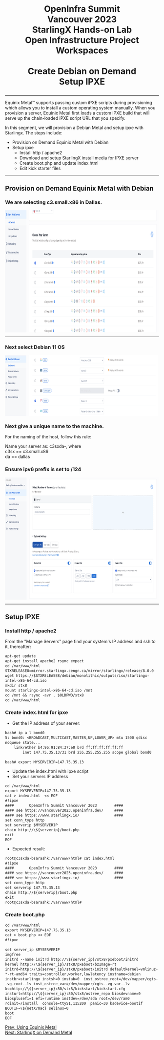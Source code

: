 # <p style="text-align: center;">OpenInfra Summit<br/>Vancouver  2023<br/>StarlingX Hands-on Lab<br/>Open Infrastructure Project Workspaces<br/><br/>Create Debian on Demand<br/>Setup IPXE</p>

---

Equinix Metal™ supports passing custom iPXE scripts during provisioning  which allows you to install a custom operating system manually. When you provision a server, Equinix Metal first loads a custom iPXE build that will serve up the chain-loaded iPXE script URL that you specify.

In this segment, we will provision a Debian Metal and setup ipxe with Starlingx. The steps include:

- Provision on Demand Equinix Metal with Debian
- Setup ipxe
	- Install http / apache2
	- Download and setup StarlingX install media for IPXE server
	- Create boot.php and update index.html
	- Edit kick starter files

---

## Provision on Demand Equinix Metal with Debian


### We are selecting c3.small.x86 in Dallas.

<img align="center" width="800" height="400" src="pngs/DebianOnDemand01.png">

---

### Next select Debian 11 OS

<img align="center" width="800" height="200" src="pngs/DebianOnDemand02.png">


### Next give a unique name to the machine.

For the naming of the host, follow this rule:

Name your server as: c3sxda-<your username>, where<br/>
c3sx == c3.small.x86<br/>
da == dallas<br/>

### Ensure ipv6 prefix is set to /124

<img align="center" width="800" height="400" src="pngs/DebianOnDemand03.png">

---

## Setup IPXE
### Install http / apache2

From the "Manage Servers" page find your system's IP address and ssh to it, thereafter:

```
apt-get update
apt-get install apache2 rsync expect
cd /var/www/html
STXRELEASE8=mirror.starlingx.cengn.ca/mirror/starlingx/release/8.0.0
wget https://$STXRELEASE8/debian/monolithic/outputs/iso/starlingx-intel-x86-64-cd.iso
mkdir stx8
mount starlingx-intel-x86-64-cd.iso /mnt
cd /mnt && rsync -avr . $OLDPWD/stx8
cd /var/www/html
```

### Create index.html for ipxe

- Get the IP address of your server:
```
bash# ip a l bond0
5: bond0: <BROADCAST,MULTICAST,MASTER,UP,LOWER_UP> mtu 1500 qdisc noqueue state...
    link/ether b4:96:91:84:37:e0 brd ff:ff:ff:ff:ff:ff
	    inet 147.75.35.13/31 brd 255.255.255.255 scope global bond0

bash# export MYSERVERIP=147.75.35.13
```

- Update the index.html with ipxe script
- Set your servers IP address

```
cd /var/www/html
export MYSERVERIP=147.75.35.13
cat > index.html  << EOF
#!ipxe
####       OpenInfra Summit Vancouver 2023        ####
#### see https://vancouver2023.openinfra.dev/     ####
#### see https://www.starlingx.io/                ####
set conn_type http
set serverip $MYSERVERIP
chain http://\${serverip}/boot.php
exit
EOF
```

- Expected result:

```
root@c3sxda-bsarashk:/var/www/html# cat index.html 
#!ipxe
####       OpenInfra Summit Vancouver 2023        ####
#### see https://vancouver2023.openinfra.dev/     ####
#### see https://www.starlingx.io/                ####
set conn_type http
set serverip 147.75.35.13
chain http://${serverip}/boot.php
exit
root@c3sxda-bsarashk:/var/www/html# 
```

### Create boot.php

```
cd /var/www/html
export MYSERVERIP=147.75.35.13
cat > boot.php << EOF
#!ipxe

set server_ip $MYSERVERIP
imgfree
initrd --name initrd http://\${server_ip}/stx8/pxeboot/initrd
kernel http://\${server_ip}/stx8/pxeboot/bzImage-rt initrd=http://\${server_ip}/stx8/pxeboot/initrd defaultkernel=vmlinuz-*-rt-amd64 traits=controller,worker,lowlatency instname=debian instbr=starlingx instsh=0 instab=0  inst_ostree_root=/dev/mapper/cgts--vg-root--lv inst_ostree_var=/dev/mapper/cgts--vg-var--lv ks=http://\${server_ip}:80/stx8/kickstart/kickstart.cfg insturl=http://\${server_ip}:80/stx8/ostree_repo biosdevname=0 biosplusefi=1 efi=runtime instdev=/dev/sda root=/dev/ram0 rdinit=/install  console=ttyS1,115200  panic=30 ksdevice=bootif BOOTIF=\${netX/mac} selinux=0
boot
EOF
```

[Prev: Using Equinix Metal](using_equinix_metal.md)<br/>
[Next: StarlingX on Demand Metal](EquinixStarlingX.md)<br/>
